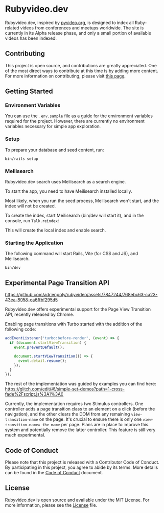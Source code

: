 # Rubyvideo.dev

Rubyvideo.dev, inspired by [pyvideo.org](https://pyvideo.org/), is designed to index all Ruby-related videos from conferences and meetups worldwide. The site is currently in its Alpha release phase, and only a small portion of available videos has been indexed.

## Contributing

This project is open source, and contributions are greatly appreciated. One of the most direct ways to contribute at this time is by adding more content. For more information on contributing, please visit [this page](/docs/contributing.md).

## Getting Started

### Environment Variables

You can use the `.env.sample` file as a guide for the environment variables required for the project. However, there are currently no environment variables necessary for simple app exploration.

### Setup

To prepare your database and seed content, run:

```
bin/rails setup
```

### Meilisearch

Rubyvideo.dev search uses Meilisearch as a search engine.

To start the app, you need to have Meilisearch installed locally.

Most likely, when you run the seed process, Meilisearch won't start, and the index will not be created.

To create the index, start Meilisearch (bin/dev will start it), and in the console, run `Talk.reindex!`

This will create the local index and enable search.

### Starting the Application

The following command will start Rails, Vite (for CSS and JS), and Meilisearch.

```
bin/dev
```

## Experimental Page Transition API

https://github.com/adrienpoly/rubyvideo/assets/7847244/768ebc63-ca23-43ea-8058-ca6ffbf295d5

Rubyvideo.dev offers experimental support for the Page View Transition API, recently released by Chrome.

Enabling page transitions with Turbo started with the addition of the following code:

```js
addEventListener("turbo:before-render", (event) => {
  if (document.startViewTransition) {
    event.preventDefault();

    document.startViewTransition(() => {
      event.detail.resume();
    });
  }
});
```

The rest of the implementation was guided by examples you can find here: https://glitch.com/edit/#!/simple-set-demos?path=1-cross-fade%2Fscript.js%3A1%3A0

Currently, the implementation requires two Stimulus controllers. One controller adds a page transition class to an element on a click (before the navigation), and the other clears the DOM from any remaining `view-transition-name` on the page. It's crucial to ensure there is only one `view-transition-name= the name` per page. Plans are in place to improve this system and potentially remove the latter controller. This feature is still very much experimental.

## Code of Conduct

Please note that this project is released with a Contributor Code of Conduct. By participating in this project, you agree to abide by its terms. More details can be found in the [Code of Conduct](/CODE_OF_CONDUCT.md) document.

## License

Rubyvideo.dev is open source and available under the MIT License. For more information, please see the [License](/LICENSE.md) file.
